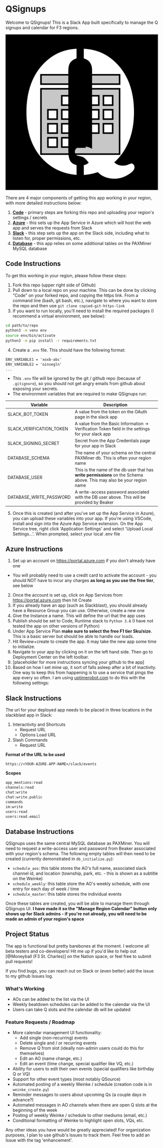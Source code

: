 # QSignups

Welcome to QSignups! This is a Slack App built specifically to manage the Q signups and calendar for F3 regions.

![Alt text](/screens/qsignups-logo.png?raw=true "QSignups Logo")

There are 4 major components of getting this app working in your region, with more detailed instructions below:
1. **[Code](#code-instructions)** - primary steps are forking this repo and uploading your region's settings / secrets
2. **[Azure](#azure-instructions)** - this sets up the App Service in Azure which will host the web app and serves the requests from Slack
3. **[Slack](#slack-instructions)** - this step sets up the app on the Slack side, including what to listen for, proper permissions, etc.
4. **[Database](#database-instructions)** - this app relies on some additional tables on the PAXMiner MySQL database

## Code Instructions

To get this working in your region, please follow these steps:

1. Fork this repo (upper right side of Github)
2. Pull down to a local repo on your machine. This can be done by clicking "Code" on your forked repo, and copying the https link. From a command line (bash, git bash, etc.), navigate to where you want to store the repo and then use ```git clone copied-git-https-link```
3. If you want to run locally, you'll need to install the required packages (I recommend a virtual environment, see below):
```bash
cd path/to/repo
python3 -m venv env 
source env/bin/activate
python3 -m pip install -r requirements.txt
```
4. Create a `.env` file. This should have the following format:
```
ENV_VARIABLE1 = 'xoxb-abc'
ENV_VARIABLE2 = 'oinsegln'
...
```
* This `.env` file will be ignored by the git / github repo (because of `.gitignore`), so you should not get angry emails from github about exposing your secrets.
* The environment variables that are required to make QSignups run:

| Variable      | Description      |
| ---------| ------------|
| SLACK_BOT_TOKEN | A value from the token on the OAuth page in the slack app |
| SLACK_VERIFICATION_TOKEN | A value from the Basic Information -> Verification Token field in the settings for your slack app |
| SLACK_SIGNING_SECRET | Secret from the App Credentials page for your app in Slack |
| DATABASE_SCHEMA | The name of your schema on the central PAXMiner db. This is often your region name |
| DATABASE_USER | This is the name of the db user that has **write permissions** on the Schema above. This may also be your region name |
| DATABASE_WRITE_PASSWORD | A write-access password associated with the DB user above. This will be provided by Beaker |

5. Once this is created (and after you've set up the App Service in Azure), you can upload these variables into your app. If you're using VSCode, install and sign into the Azure App Service extension. On the App Service tree, right click 'Application Settings' and select 'Upload Local Settings...'. When prompted, select your local .env file

## Azure Instructions

1. Set up an account on https://portal.azure.com if you don't already have one
  * You will probably need to use a credit card to activate the account - you should NOT have to incur any charges **as long as you use the free tier**, see below
2. Once the account is set up, click on App Services from https://portal.azure.com then hit Create
3. If you already have an app (such as Slackblast), you should already have a Resource Group you can use. Otherwise, create a new one
4. Give the Instance a name. This will define the url that the app uses
5. Publish should be set to Code, Runtime stack to `Python 3.8` (I have not tested the app on other versions of Python)
6. Under App Service Plan **make sure to select the free F1 tier Sku/size**. This is a basic server but should be able to handle our loads.
7. Hit Review+create to create the app. It may take the new app some time to initialize.
8. Navigate to your app by clicking on it on the left hand side. Then go to Deployment Center on the left toolbar.
9. [placeholder for more instructions syncing your github to the app]
10. Based on how I set mine up, it sort of falls asleep after a bit of inactivity. One way to keep this from happening is to use a service that pings the app every so often. I am using [uptimerobot.com](https://uptimerobot.com/) to do this with the following settings: 

## Slack Instructions

The url for your deployed app needs to be placed in three locations in the slackblast app in Slack:

1. Interactivity and Shortcuts
   - Request URL
   - Options Load URL
2. Slash Commands
   - Request URL

**Format of the URL to be used**

```
https://<YOUR-AZURE-APP-NAME>/slack/events
```

**Scopes**

```
app_mentions:read
channels:read
chat:write
chat:write.public
commands
im:write
users:read
users:read.email
```

## Database Instructions

QSignups uses the same central MySQL database as PAXMiner. You will need to request a write-access user and password from Beaker associated with your region's schema. The following empty tables will then need to be created (currently demonstrated in `db_initialize.py`):

* `schedule_aos`: this table stores the AO's full name, associated slack channel id, and location (township, park, etc. - this is shown as a subtitle on the Weinke)
* `schedule_weekly`: this table store the AO's weekly schedule, with one entry for each day of week / time
* `schedule_master`: this table stores the individual events

Once these tables are created, you will be able to manage them through QSignups UI. **I have made it so the "Manage Region Calendar" button only shows up for Slack admins - if you're not already, you will need to be made an admin of your region's space**

## Project Status

The app is functional but pretty barebones at the moment. I welcome all beta testers and co-developers! Hit me up if you'd like to help out [@Moneyball (F3 St. Charles)] on the Nation space, or feel free to submit pull requests!

If you find bugs, you can reach out on Slack or (even better) add the issue to my github Issues log.

### What's Working
* AOs can be added to the list via the UI
* Weekly beatdown schedules can be added to the calendar via the UI
* Users can take Q slots and the calendar db will be updated

### Feature Requests / Roadmap
* More calendar management UI functionality:
  * Add single (non-recurring) events
  * Delete single and / or recurring events
  * Remove Q from slot (ideally non-admin users could do this for themselves)
  * Edit an AO (name change, etc.)
  * Edit an event (time change, special qualifier like VQ, etc.)
* Ability for users to edit their own events (special qualifiers like birthday Q or VQ)
* Support for other event types (most notably QSource)
* Automated posting of a weekly Weinke / schedule (creation code is in `weinke_create.py`)
* Reminder messages to users about upcoming Qs (a couple days in advance?)
* Automated messages in AO channels when there are open Q slots at the beginning of the week
* Posting of weekly Weinke / schedule to other mediums (email, etc.)
* Conditional formatting of Weinke to highlight open slots, VQs, etc.

Any other ideas you have would be greatly appreciated! For organization purposes, I plan to use github's Issues to track them. Feel free to add an Issue with the tag 'enhancement'.
